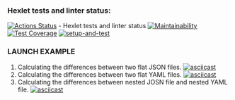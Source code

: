 ### Hexlet tests and linter status:
[![Actions Status](https://github.com/FatykovKirill/frontend-project-46/workflows/hexlet-check/badge.svg)](https://github.com/FatykovKirill/frontend-project-46/actions) - Hexlet tests and linter status
[![Maintainability](https://api.codeclimate.com/v1/badges/891bd4b94f7f9e9cb418/maintainability)](https://codeclimate.com/github/FatykovKirill/frontend-project-46/maintainability)
[![Test Coverage](https://api.codeclimate.com/v1/badges/891bd4b94f7f9e9cb418/test_coverage)](https://codeclimate.com/github/FatykovKirill/frontend-project-46/test_coverage)
[![setup-and-test](https://github.com/FatykovKirill/frontend-project-46/actions/workflows/setup-and-test.yml/badge.svg)](https://github.com/FatykovKirill/frontend-project-46/actions/workflows/setup-and-test.yml/badge.svg)
### LAUNCH EXAMPLE

1. Сalculating the differences between two flat JSON files. 
[![asciicast](https://asciinema.org/a/6okHFs9W3TMSiaKMuVkqqna4K.svg)](https://asciinema.org/a/6okHFs9W3TMSiaKMuVkqqna4K)
2. Сalculating the differences between two flat YAML files.
[![asciicast](https://asciinema.org/a/6K3liCZ55UFW7FjmI9df72wna.svg)](https://asciinema.org/a/6K3liCZ55UFW7FjmI9df72wna)
3. Сalculating the differences between nested JOSN file and nested YAML file. [![asciicast](https://asciinema.org/a/6okHFs9W3TMSiaKMuVkqqna4K.svg)](https://asciinema.org/a/qplhfu9UXt70gOezA1NaA81O1)